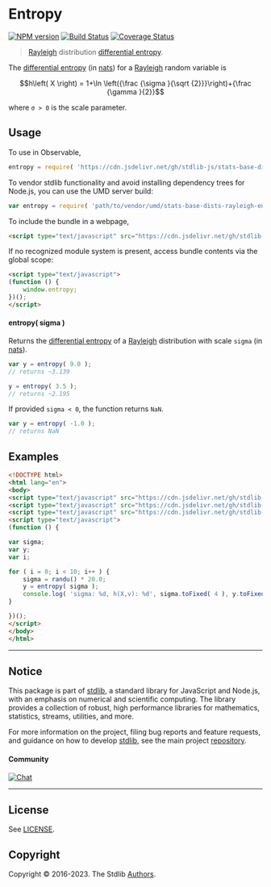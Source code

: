 <!--

@license Apache-2.0

Copyright (c) 2018 The Stdlib Authors.

Licensed under the Apache License, Version 2.0 (the "License");
you may not use this file except in compliance with the License.
You may obtain a copy of the License at

   http://www.apache.org/licenses/LICENSE-2.0

Unless required by applicable law or agreed to in writing, software
distributed under the License is distributed on an "AS IS" BASIS,
WITHOUT WARRANTIES OR CONDITIONS OF ANY KIND, either express or implied.
See the License for the specific language governing permissions and
limitations under the License.

-->

# Entropy

[![NPM version][npm-image]][npm-url] [![Build Status][test-image]][test-url] [![Coverage Status][coverage-image]][coverage-url] <!-- [![dependencies][dependencies-image]][dependencies-url] -->

> [Rayleigh][rayleigh-distribution] distribution [differential entropy][entropy].

<!-- Section to include introductory text. Make sure to keep an empty line after the intro `section` element and another before the `/section` close. -->

<section class="intro">

The [differential entropy][entropy] (in [nats][nats]) for a [Rayleigh][rayleigh-distribution] random variable is

<!-- <equation class="equation" label="eq:rayleigh_entropy" align="center" raw="h\left( X \right) = 1+\ln \left({\frac {\sigma }{\sqrt {2}}}\right)+{\frac {\gamma }{2}}" alt="Differential entropy for a Rayleigh distribution."> -->

```math
h\left( X \right) = 1+\ln \left({\frac {\sigma }{\sqrt {2}}}\right)+{\frac {\gamma }{2}}
```

<!-- <div class="equation" align="center" data-raw-text="h\left( X \right) = 1+\ln \left({\frac {\sigma }{\sqrt {2}}}\right)+{\frac {\gamma }{2}}" data-equation="eq:rayleigh_entropy">
    <img src="https://cdn.jsdelivr.net/gh/stdlib-js/stdlib@51534079fef45e990850102147e8945fb023d1d0/lib/node_modules/@stdlib/stats/base/dists/rayleigh/entropy/docs/img/equation_rayleigh_entropy.svg" alt="Differential entropy for a Rayleigh distribution.">
    <br>
</div> -->

<!-- </equation> -->

where `σ > 0` is the scale parameter.

</section>

<!-- /.intro -->

<!-- Package usage documentation. -->



<section class="usage">

## Usage

To use in Observable,

```javascript
entropy = require( 'https://cdn.jsdelivr.net/gh/stdlib-js/stats-base-dists-rayleigh-entropy@umd/browser.js' )
```

To vendor stdlib functionality and avoid installing dependency trees for Node.js, you can use the UMD server build:

```javascript
var entropy = require( 'path/to/vendor/umd/stats-base-dists-rayleigh-entropy/index.js' )
```

To include the bundle in a webpage,

```html
<script type="text/javascript" src="https://cdn.jsdelivr.net/gh/stdlib-js/stats-base-dists-rayleigh-entropy@umd/browser.js"></script>
```

If no recognized module system is present, access bundle contents via the global scope:

```html
<script type="text/javascript">
(function () {
    window.entropy;
})();
</script>
```

#### entropy( sigma )

Returns the [differential entropy][entropy] of a [Rayleigh][rayleigh-distribution] distribution with scale `sigma` (in [nats][nats]).

```javascript
var y = entropy( 9.0 );
// returns ~3.139

y = entropy( 3.5 );
// returns ~2.195
```

If provided `sigma < 0`, the function returns `NaN`.

```javascript
var y = entropy( -1.0 );
// returns NaN
```

</section>

<!-- /.usage -->

<!-- Package usage notes. Make sure to keep an empty line after the `section` element and another before the `/section` close. -->

<section class="notes">

</section>

<!-- /.notes -->

<!-- Package usage examples. -->

<section class="examples">

## Examples

<!-- eslint no-undef: "error" -->

```html
<!DOCTYPE html>
<html lang="en">
<body>
<script type="text/javascript" src="https://cdn.jsdelivr.net/gh/stdlib-js/random-base-randu@umd/browser.js"></script>
<script type="text/javascript" src="https://cdn.jsdelivr.net/gh/stdlib-js/math-base-special-round@umd/browser.js"></script>
<script type="text/javascript" src="https://cdn.jsdelivr.net/gh/stdlib-js/stats-base-dists-rayleigh-entropy@umd/browser.js"></script>
<script type="text/javascript">
(function () {

var sigma;
var y;
var i;

for ( i = 0; i < 10; i++ ) {
    sigma = randu() * 20.0;
    y = entropy( sigma );
    console.log( 'sigma: %d, h(X,v): %d', sigma.toFixed( 4 ), y.toFixed( 4 ) );
}

})();
</script>
</body>
</html>
```

</section>

<!-- /.examples -->

<!-- Section to include cited references. If references are included, add a horizontal rule *before* the section. Make sure to keep an empty line after the `section` element and another before the `/section` close. -->

<section class="references">

</section>

<!-- /.references -->

<!-- Section for related `stdlib` packages. Do not manually edit this section, as it is automatically populated. -->

<section class="related">

</section>

<!-- /.related -->

<!-- Section for all links. Make sure to keep an empty line after the `section` element and another before the `/section` close. -->


<section class="main-repo" >

* * *

## Notice

This package is part of [stdlib][stdlib], a standard library for JavaScript and Node.js, with an emphasis on numerical and scientific computing. The library provides a collection of robust, high performance libraries for mathematics, statistics, streams, utilities, and more.

For more information on the project, filing bug reports and feature requests, and guidance on how to develop [stdlib][stdlib], see the main project [repository][stdlib].

#### Community

[![Chat][chat-image]][chat-url]

---

## License

See [LICENSE][stdlib-license].


## Copyright

Copyright &copy; 2016-2023. The Stdlib [Authors][stdlib-authors].

</section>

<!-- /.stdlib -->

<!-- Section for all links. Make sure to keep an empty line after the `section` element and another before the `/section` close. -->

<section class="links">

[npm-image]: http://img.shields.io/npm/v/@stdlib/stats-base-dists-rayleigh-entropy.svg
[npm-url]: https://npmjs.org/package/@stdlib/stats-base-dists-rayleigh-entropy

[test-image]: https://github.com/stdlib-js/stats-base-dists-rayleigh-entropy/actions/workflows/test.yml/badge.svg?branch=main
[test-url]: https://github.com/stdlib-js/stats-base-dists-rayleigh-entropy/actions/workflows/test.yml?query=branch:main

[coverage-image]: https://img.shields.io/codecov/c/github/stdlib-js/stats-base-dists-rayleigh-entropy/main.svg
[coverage-url]: https://codecov.io/github/stdlib-js/stats-base-dists-rayleigh-entropy?branch=main

<!--

[dependencies-image]: https://img.shields.io/david/stdlib-js/stats-base-dists-rayleigh-entropy.svg
[dependencies-url]: https://david-dm.org/stdlib-js/stats-base-dists-rayleigh-entropy/main

-->

[chat-image]: https://img.shields.io/gitter/room/stdlib-js/stdlib.svg
[chat-url]: https://app.gitter.im/#/room/#stdlib-js_stdlib:gitter.im

[stdlib]: https://github.com/stdlib-js/stdlib

[stdlib-authors]: https://github.com/stdlib-js/stdlib/graphs/contributors

[umd]: https://github.com/umdjs/umd
[es-module]: https://developer.mozilla.org/en-US/docs/Web/JavaScript/Guide/Modules

[deno-url]: https://github.com/stdlib-js/stats-base-dists-rayleigh-entropy/tree/deno
[umd-url]: https://github.com/stdlib-js/stats-base-dists-rayleigh-entropy/tree/umd
[esm-url]: https://github.com/stdlib-js/stats-base-dists-rayleigh-entropy/tree/esm
[branches-url]: https://github.com/stdlib-js/stats-base-dists-rayleigh-entropy/blob/main/branches.md

[stdlib-license]: https://raw.githubusercontent.com/stdlib-js/stats-base-dists-rayleigh-entropy/main/LICENSE

[rayleigh-distribution]: https://en.wikipedia.org/wiki/Student%27s_t-distribution

[entropy]: https://en.wikipedia.org/wiki/Entropy_%28information_theory%29

[nats]: https://en.wikipedia.org/wiki/Nat_%28unit%29

</section>

<!-- /.links -->
